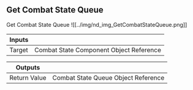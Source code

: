 ## Get Combat State Queue
Get Combat State Queue
![[../img/nd_img_GetCombatStateQueue.png]]

|Inputs||
|--|--|
| Target | Combat State Component Object Reference |

|Outputs||
|--|--|
| Return Value | Combat State Queue Object Reference |

